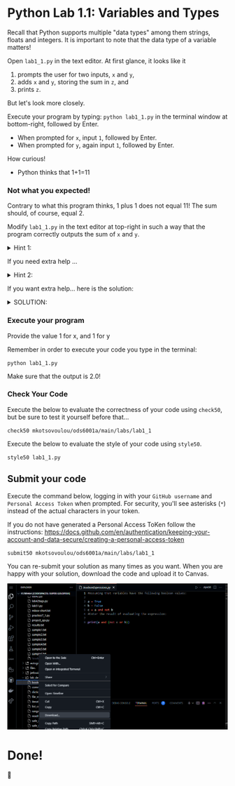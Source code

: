 # Python Lab 1.1: Variables and Types

Recall that Python supports multiple "data types" among them strings, floats and integers. It is important to note that the data type of a variable matters!

Open `lab1_1.py` in the text editor. At first glance, it looks like it

1. prompts the user for two inputs, `x` and `y`,
2. adds `x` and `y`, storing the sum in `z`, and
3. prints `z`.

But let's look more closely.

Execute your program by typing: `python lab1_1.py` in the terminal window at bottom-right, followed by Enter. 
- When prompted for `x`, input `1`, followed by Enter. 
- When prompted for `y`, again input `1`, followed by Enter.

How curious!
- Python thinks that 1+1=11


### Not what you expected!
Contrary to what this program thinks, 1 plus 1 does not equal 11! The sum should, of course, equal 2.

Modify `lab1_1.py` in the text editor at top-right in such a way that the program correctly outputs the sum of `x` and `y`.

<details> 
<summary>
Hint 1: 
</summary>

```
Try to convert your x and y inputs into a numeric data type.
```

</details>

If you need extra help ...

<details> 
<summary>
Hint 2: 
</summary>

  Consider using the float function, so your program can add floating point numbers as well as integers!

</details>

If you want extra help... here is the solution:

<details> 
<summary>
SOLUTION:  
</summary>

 ```
  z = float(x) + float(y)
 ```
</details>

### Execute your program 

Provide the value 1 for x, and 1 for y

Remember in order to execute your code you type in the terminal:

```
python lab1_1.py
```
Make sure that the output is 2.0!


### Check Your Code

Execute the below to evaluate the correctness of your code using `check50`, but be sure to test it yourself before that...

```
check50 mkotsovoulou/ods6001a/main/labs/lab1_1
```

Execute the below to evaluate the style of your code using `style50`.

```
style50 lab1_1.py
```


## Submit your code

Execute the command below, logging in with your `GitHub username` and `Personal Access Token` when prompted. For security, you'll see asterisks (`*`) instead of the actual characters in your token. 

If you do not have generated a Personal Access ToKen follow the instructions: 
https://docs.github.com/en/authentication/keeping-your-account-and-data-secure/creating-a-personal-access-token

```
submit50 mkotsovoulou/ods6001a/main/labs/lab1_1
```

You can re-submit your solution as many times as you want.
When you are happy with your solution, download the code and upload it to Canvas.

![Image of download](download.png)


# Done!
:tada:
